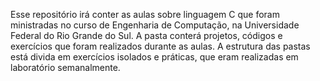 Esse repositório irá conter as aulas sobre linguagem C que foram ministradas no curso de Engenharia de Computação, na Universidade Federal do Rio Grande do Sul.
A pasta conterá projetos, códigos e exercícios que foram realizados durante as aulas.
A estrutura das pastas está divida em exercícios isolados e práticas, que eram realizadas em laboratório semanalmente.